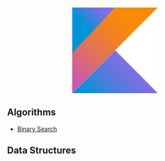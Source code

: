 <p align="center">
  <img width="200" height="200" src="/images/kotlin_logo.svg">
</p>

## Algorithms

- [Binary Search](/src/main/kotlin/algorithms/BinarySearch.kt)

## Data Structures
